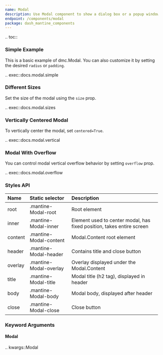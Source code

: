 ```yaml
---
name: Modal
description: Use Modal component to show a dialog box or a popup window on the top of the current page.
endpoint: /components/modal
package: dash_mantine_components
---
```


.. toc::

### Simple Example

This is a basic example of dmc.Modal. You can also customize it by setting the desired `radius` or `padding`.

.. exec::docs.modal.simple

### Different Sizes

Set the size of the modal using the `size` prop.

.. exec::docs.modal.sizes

### Vertically Centered Modal

To vertically center the modal, set `centered=True`.

.. exec::docs.modal.vertical

### Modal With Overflow

You can control modal vertical overflow behavior by setting `overflow` prop.

.. exec::docs.modal.overflow

### Styles API

| Name    | Static selector        | Description                                                           |
|:--------|:-----------------------|:----------------------------------------------------------------------|
| root    | .mantine-Modal-root    | Root element                                                          |
| inner   | .mantine-Modal-inner   | Element used to center modal, has fixed position, takes entire screen |
| content | .mantine-Modal-content | Modal.Content root element                                            |
| header  | .mantine-Modal-header  | Contains title and close button                                       |
| overlay | .mantine-Modal-overlay | Overlay displayed under the Modal.Content                             |
| title   | .mantine-Modal-title   | Modal title (h2 tag), displayed in header                             |
| body    | .mantine-Modal-body    | Modal body, displayed after header                                    |
| close   | .mantine-Modal-close   | Close button                                                          |

### Keyword Arguments

#### Modal

.. kwargs::Modal

